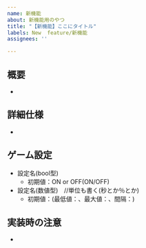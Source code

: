 ```yaml
---
name: 新機能
about: 新機能用のやつ
title: "【新機能】ここにタイトル"
labels: New  feature/新機能
assignees: ''

---
```


## 概要
- <!-- ここにざっくり機能の内容を書く -->

## 詳細仕様
- <!-- ここに詳しく仕様を書く -->

## ゲーム設定
- 設定名(bool型)
  - 初期値：ON or OFF(ON/OFF)
- 設定名(数値型)　//単位も書く(秒とか％とか)
  - 初期値：(最低値：、最大値：、間隔：)

## 実装時の注意<!-- あれば -->
-

